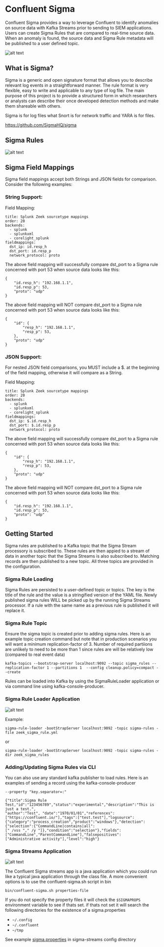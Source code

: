 # Confluent Sigma
Confluent Sigma provides a way to leverage Confluent to identify anomalies on source data with Kafka Streams prior to 
sending to SIEM applications. Users can create Sigma Rules that are compared to real-time source data. When an anomaly 
is found, the source data and Sigma Rule metadata will be published to a user defined topic.

![alt text](images/overview.png "Overview")

## What is Sigma?
Sigma is a generic and open signature format that allows you to describe relevant log events in a straightforward 
manner. The rule format is very flexible, easy to write and applicable to any type of log file. The main purpose of 
this project is to provide a structured form in which researchers or analysts can describe their once developed 
detection methods and make them shareable with others.

Sigma is for log files what Snort is for network traffic and YARA is for files.

https://github.com/SigmaHQ/sigma

## Sigma Rules
![alt text](images/sigma_rule.png "Sigma Rule")

## Sigma Field Mappings

Sigma field mappings accept both Strings and JSON fields for comparison. Consider the following examples:

### String Support:

Field Mapping:
```
title: Splunk Zeek sourcetype mappings
order: 20
backends:
  - splunk
  - splunkxml
  - corelight_splunk
fieldmappings:
  dst_ip: id.resp_h
  dst_port: id.resp_p
  network_protocol: proto
```

The above field mapping will successfully compare dst_port to a Sigma rule concerned with port 53 when source data looks like this:
```
{
    "id.resp_h": "192.168.1.1",
    "id.resp_p": 53,
    "proto": "udp"
}
```

The above field mapping will NOT compare dst_port to a Sigma rule concerned with port 53 when source data looks like this:
```
{
    "id": {
        "resp_h": "192.168.1.1",
        "resp_p": 53,
    },
    "proto": "udp"
}
```

### JSON Support:

For nested JSON field comparisons, you MUST include a $. at the beginning of the field mapping, otherwise it will compare as a String.

Field Mapping:
```
title: Splunk Zeek sourcetype mappings
order: 20
backends:
  - splunk
  - splunkxml
  - corelight_splunk
fieldmappings:
  dst_ip: $.id.resp_h
  dst_port: $.id.resp_p
  network_protocol: proto
```

The above field mapping will successfully compare dst_port to a Sigma rule concerned with port 53 when source data looks like this:

```
{
    "id": {
        "resp_h": "192.168.1.1",
        "resp_p": 53,
    },
    "proto": "udp"
}
```

The above field mapping will NOT compare dst_port to a Sigma rule concerned with port 53 when source data looks like this:
```
{
    "id.resp_h": "192.168.1.1",
    "id.resp_p": 53,
    "proto": "udp"
}
```

## Getting Started

Sigma rules are published to a Kafka topic that the Sigma Stream processory is subscribed to.  These rules are then appied to a stream of data in another topic that the Sigma Streams is also subscribed to.  Matching records are then published to a new topic.  All three topics are provided in the configuration. 

### Sigma Rule Loading
Sigma Rules are persisted to a user-defined topic or topics. The key is the title of the rule and the value is a
stringified version of the YAML file.  Newly published sigma rules WILL be picked up by the running Sigma Streams processor.  If a rule with the same name as a previous rule is published it will replace it.

### Sigma Rule Topic
Ensure the sigma topic is created prior to adding sigma rules.  Here is an example topic creation command but note that in production scenarios you will want a minimum replication-factor of 3.  Number of required partiions are unlikely to need to be more than 1 since rules are will be relatively low (compared to real event data)

`kafka-topics --bootstrap-server localhost:9092 --topic sigma_rules --replication-factor 1 --partitions 1 
--config cleanup.policy=compact --create`

Rules can be loaded into Kafka by using the SigmaRuleLoader application or via command line using kafka-console-producer.

### Sigma Rule Loader Application
![alt text](images/rule_loader.png "Sigma Rule Loader")

Example: 

`sigma-rule-loader -bootStrapServer localhost:9092 -topic sigma-rules -file zeek_sigma_rule.yml`

or

`sigma-rule-loader -bootStrapServer localhost:9092 -topic sigma-rules -dir zeek_sigma_rules`


### Adding/Updating Sigma Rules via CLI
You can also use any standard kafka publisher to load rules.  Here is an examples of sending a record using the kafka-console-producer

```kafka-console-producer --bootstrap-server localhost:9092 --topic <topic-name> --property "parse.key=true" 
--property "key.separator=:"

{"title":Sigma Rule Test,"id":"123456789","status":"experimental","description":"This is just a test.", 
"author":"Test", "date":"1970/01/01","references":["https://confluent.io/"],"tags":["test.test"],"logsource": 
{"category":"process_creation","product":"windows"},"detection":{"selection":{"CommandLine|contains|all":
[" /vss "," /y "]},"condition":"selection"},"fields":["CommandLine","ParentCommandLine"],"falsepositives":
["Administrative activity"],"level":"high"}
```

### Sigma Streams Application
![alt text](images/streams_app.png "Sigma Streams App")

The Confluent Sigma streams app is a java application which you could run like a typical java application through the 
class file. A more convenient options is to use the confluent-sigma.sh script in bin

`bin/confluent-sigma.sh properties-file`

If you do not specify the property files it will check the `$SIGMAPROPS` environment variable to see if thats set.
if thats not set it will search the following directories for the existence of a sigma.properties

- `~/.config`
- `~/.confluent` 
- `~/tmp`

See example [sigma.properties](sigma-streams/config/sigma.properties) in sigma-streams config directory

